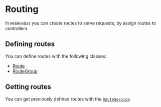 # Routing

In `WebWombat` you can create routes to serve requests, by assign routes to controllers.

## Defining routes

You can define routes with the following classes:
 - [Route](route.md)
 - [RouteGroup](routeGroup.md)

## Getting routes
You can get previously defined routes with the [`RouteService`](./routeService.md).